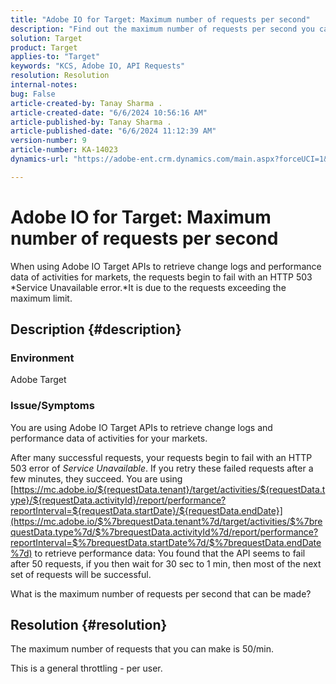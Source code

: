 ```yaml
---
title: "Adobe IO for Target: Maximum number of requests per second"
description: "Find out the maximum number of requests per second you can send using Adobe IO Target APIs."
solution: Target
product: Target
applies-to: "Target"
keywords: "KCS, Adobe IO, API Requests"
resolution: Resolution
internal-notes: 
bug: False
article-created-by: Tanay Sharma .
article-created-date: "6/6/2024 10:56:16 AM"
article-published-by: Tanay Sharma .
article-published-date: "6/6/2024 11:12:39 AM"
version-number: 9
article-number: KA-14023
dynamics-url: "https://adobe-ent.crm.dynamics.com/main.aspx?forceUCI=1&pagetype=entityrecord&etn=knowledgearticle&id=2b83ec64-f323-ef11-840b-6045bd0065b6"

---
```

# Adobe IO for Target: Maximum number of requests per second


When using Adobe IO Target APIs to retrieve change logs and performance data of activities for markets, the requests begin to fail with an HTTP 503 *Service Unavailable error.*It is due to the requests exceeding the maximum limit.

## Description {#description}


### Environment

Adobe Target

### Issue/Symptoms

You are using Adobe IO Target APIs to retrieve change logs and performance data of activities for your markets.

After many successful requests, your requests begin to fail with an HTTP 503 error of *Service Unavailable*. If you retry these failed requests after a few minutes, they succeed. You are using [https://mc.adobe.io/${requestData.tenant}/target/activities/${requestData.type}/${requestData.activityId}/report/performance?reportInterval=${requestData.startDate}/${requestData.endDate}](https://mc.adobe.io/$%7brequestData.tenant%7d/target/activities/$%7brequestData.type%7d/$%7brequestData.activityId%7d/report/performance?reportInterval=$%7brequestData.startDate%7d/$%7brequestData.endDate%7d) to retrieve performance data: You found that the API seems to fail after 50 requests, if you then wait for 30 sec to 1 min, then most of the next set of requests will be successful.

What is the maximum number of requests per second that can be made?


## Resolution {#resolution}


The maximum number of requests that you can make is 50/min.

This is a general throttling - per user.
